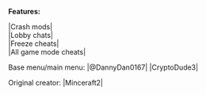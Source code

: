 **Features:**

|Crash mods|                                     
|Lobby chats|                  
|Freeze cheats|                   
|All game mode cheats|     


Base menu/main menu:     |@DannyDan0167|          |CryptoDude3|

Original creator:                   |Minceraft2|



